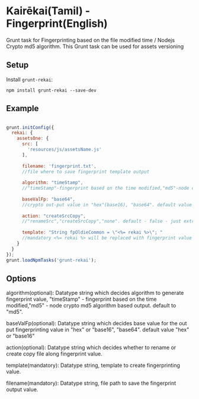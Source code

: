 # Kairēkai(Tamil) - Fingerprint(English) 
Grunt task for Fingerprinting based on the file modified time / Nodejs Crypto md5 algorithm.
This Grunt task can be used for assets versioning  

## Setup

Install `grunt-rekai`:

```
npm install grunt-rekai --save-dev
```

## Example

``` javascript

grunt.initConfig({
  rekai: {
    assetsOne: {
      src: [
        'resources/js/assetsName.js'
      ],
      
      filename: 'fingerprint.txt',
      //file where to save fingerprint template output
      
      algorithm: "timeStamp",
      //"timeStamp"-fingerprint based on the time modified,"md5"-node crypto md5 algorithm based output. default to "md5".
      
      baseValFp: "base64", 
      //crypto out-put value in "hex"(base16), "base64". default value - "hex".
      
      action: "createSrcCopy", 
      //"renameSrc","createSrcCopy","none". default - false - just extract fingetprint & it doesnt rename or copy the file. 
      
      template: "String fpOldieCommon = \"<%= rekai %>\"; "
      //mandatory <%= rekai %> will be replaced with fingerprint value
    }
  }
});
grunt.loadNpmTasks('grunt-rekai');

```

## Options

algorithm(optional): Datatype string which decides algorithm to generate fingerprint value, "timeStamp" - fingerprint based on the time modified,"md5" - node crypto md5 algorithm based output. default to "md5".

baseValFp(optional): Datatype string which decides base value for the out put fingerprinting value in "hex" or "base16", "base64". default value "hex" or "base16"

action(optional): Datatype string which decides whether to rename or create copy file along fingerprint value. 

template(mandatory): Datatype string, template to create fingerprinting value. 

filename(mandatory): Datatype string, file path to save the fingerprint output value.
